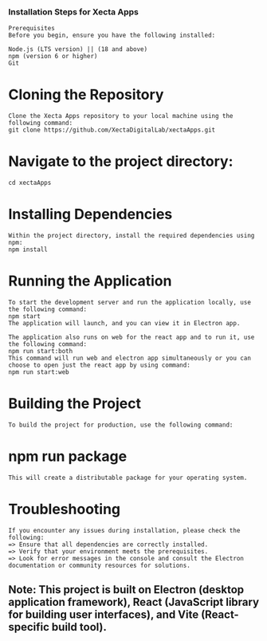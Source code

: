 ### Installation Steps for Xecta Apps

    Prerequisites
    Before you begin, ensure you have the following installed:

    Node.js (LTS version) || (18 and above)
    npm (version 6 or higher)
    Git

# Cloning the Repository

    Clone the Xecta Apps repository to your local machine using the following command:
    git clone https://github.com/XectaDigitalLab/xectaApps.git

# Navigate to the project directory:

    cd xectaApps

# Installing Dependencies

    Within the project directory, install the required dependencies using npm:
    npm install

# Running the Application

    To start the development server and run the application locally, use the following command:
    npm start
    The application will launch, and you can view it in Electron app.

    The application also runs on web for the react app and to run it, use the following command:
    npm run start:both
    This command will run web and electron app simultaneously or you can choose to open just the react app by using command:
    npm run start:web

# Building the Project

    To build the project for production, use the following command:

# npm run package

    This will create a distributable package for your operating system.

# Troubleshooting

    If you encounter any issues during installation, please check the following:
    => Ensure that all dependencies are correctly installed.
    => Verify that your environment meets the prerequisites.
    => Look for error messages in the console and consult the Electron documentation or community resources for solutions.

## Note: This project is built on Electron (desktop application framework), React (JavaScript library for building user interfaces), and Vite (React-specific build tool).
